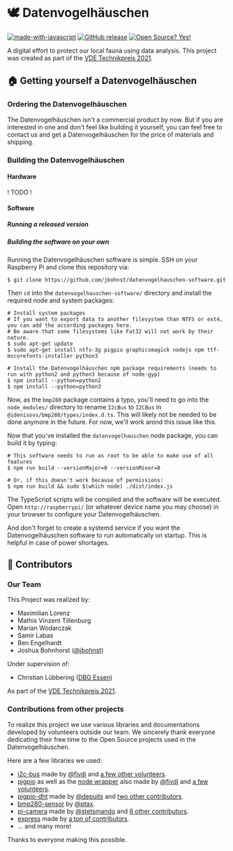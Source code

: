 # 🕊️ Datenvogelhäuschen

[![made-with-javascript](https://img.shields.io/badge/Made%20with-JavaScript-1f425f.svg)](https://www.javascript.com)
[![GitHub release](https://img.shields.io/github/release/jbohnst/datenvogelhauschen-software.svg)](https://github.com/jbohnst/datenvogelhauschen-software/releases/)
[![Open Source? Yes!](https://badgen.net/badge/Open%20Source%3F/Yes%21/blue?icon=github)](https://github.com/jbohnst/datenvogelhauschen-software)

A digital effort to protect our local fauna using data analysis.
This project was created as part of the [VDE Technikpreis 2021](https://www.vde-rhein-ruhr.de/de/youngnet-regional/schule-mint/technikpreis).


## 🏠 Getting yourself a Datenvogelhäuschen
### Ordering the Datenvogelhäuschen
The Datenvogelhäuschen isn't a commercial product by now. But if you are interested in one and don't
feel like building it yourself, you can feel free to contact us and get a Datenvogelhäuschen for the price
of materials and shipping.

### Building the Datenvogelhäuschen
#### Hardware
! TODO !

#### Software
##### Running a released version


##### Building the software on your own
Running the Datenvogelhäuschen software is simple. SSH on your Raspberry Pi and clone this repository via:

```shell
$ git clone https://github.com/jbohnst/datenvogelhauschen-software.git
```

Then `cd` into the `datenvogelhauschen-software/` directory and install the required node and system packages:

```shell
# Install system packages
# If you want to export data to another filesystem than NTFS or ext4, you can add the according packages here.
# Be aware that some filesystems like Fat32 will not work by their nature.
$ sudo apt-get update
$ sudo apt-get install ntfs-3g pigpio graphicsmagick nodejs npm ttf-mscorefonts-installer python3

# Install the Datenvogelhäuschen npm package requirements (needs to run with python2 and python3 because of node-gyp)
$ npm install --python=python2
$ npm install --python=python3
```

Now, as the `bmp280` package contains a typo, you'll need to go into the `node_modules/`
directory to rename `I2cBus` to `I2CBus` in `@idenisovs/bmp280/types/index.d.ts`. This will
likely not be needed to be done anymore in the future. For now, we'll work arond this issue like this.

Now that you've installed the `datenvogelhauschen` node package, you can build it by typing:

```shell
# This software needs to run as root to be able to make use of all features
$ npm run build --versionMajor=0 --versionMinor=0

# Or, if this doesn't work because of permissions:
$ npm run build && sudo $(which node) ./dist/index.js
```

The TypeScript scripts will be compiled and the software will be executed. Open `http://raspberrypi/`
(or whatever device name you may choose) in your browser to configure your Datenvogelhäuschen.

And don't forget to create a systemd service if you want the Datenvogelhäuschen software to run
automatically on startup. This is helpful in case of power shortages.

## 👥 Contributors
### Our Team
This Project was realized by:
- Maximilian Lorenz
- Mathis Vinzent Tillenburg
- Marian Wodarczak
- Samir Labas
- Ben Engelhardt
- Joshua Bohnhorst ([@jbohnst](https://github.com/jbohnst))

Under supervision of:
- Christian Lübbering ([DBG Essen](https://dbgessen.eu/))

As part of the [VDE Technikpreis 2021](https://www.vde-rhein-ruhr.de/de/youngnet-regional/schule-mint/technikpreis).

### Contributions from other projects
To realize this project we use various libraries and documentations developed by volunteers
outside our team. We sincerely thank everyone dedicating their free time to the Open Source
projects used in the Datenvogelhäuschen.

Here are a few libraries we used:

- [i2c-bus](https://github.com/fivdi/i2c-bus) made by [@fivdi](https://github.com/fivadi) and
  [a few other volunteers](https://github.com/fivdi/i2c-bus/graphs/contributors).
- [pigpio](https://github.com/joan2937/pigpio) as well as the [node wrapper](https://github.com/fivdi/pigpio) also
  made by [@fivdi](https://github.com/fivadi) and [a few volunteers](https://github.com/fivdi/pigpio/graphs/contributors).
- [pigpio-dht](https://github.com/depuits/pigpio-dht) made by [@depuits](https://github.com/depuits) and
  [two other contributors](https://github.com/depuits/pigpio-dht/graphs/contributors).
- [bmp280-sensor](https://bitbucket.org/ptax/bmp280-sensor) by [@ptax](https://bitbucket.org/ptax).
- [pi-camera](https://github.com/stetsmando/pi-camera) made by [@stetsmando](https://github.com/stetsmando) and
  [6 other contributors](https://github.com/stetsmando/pi-camera/graphs/contributors).
- [express](https://github.com/expressjs/express) made by [a ton of contributors](https://github.com/expressjs/express/graphs/contributors).
- ... and many more!

Thanks to everyone making this possible.
